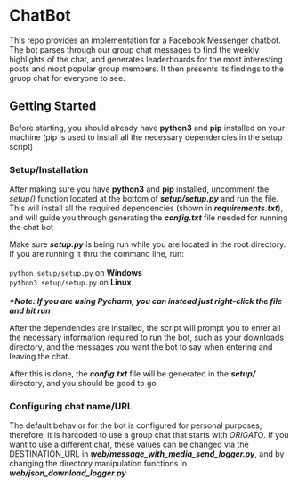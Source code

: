 # ChatBot
This repo provides an implementation for a Facebook Messenger chatbot. The bot parses through our group chat messages to find the weekly highlights of the chat, and generates leaderboards for the most interesting posts and most popular group members. It then presents its findings to the gruop chat for everyone to see.

## Getting Started
Before starting, you should already have <b>python3</b> and <b>pip</b> installed on your machine (pip is used to install all the necessary dependencies in the setup script)

### Setup/Installation
After making sure you have <b>python3</b> and <b>pip</b> installed, uncomment the <i>setup()</i> function located at the bottom of <b><i>setup/setup.py</i></b> and run the file. This will install all the required dependencies (shown in <b><i>requirements.txt</i></b>), and will guide you through generating the <b><i>config.txt</i></b> file needed for running the chat bot

Make sure <b><i>setup.py</i></b> is being run while you are located in the root directory. If you are running it thru the command line, run:
<br>
<br>
```python setup/setup.py``` on <b>Windows</b>
<br>
```python3 setup/setup.py``` on <b>Linux</b>
<br>
<br>
<b><i>*Note: If you are using Pycharm, you can instead just right-click the file and hit run</i></b>

After the dependencies are installed, the script will prompt you to enter all the necessary information required to run the bot, such as your downloads directory, and the messages you want the bot to say when entering and leaving the chat.

After this is done, the <b><i>config.txt</i></b> file will be generated in the <b><i>setup/</i></b> directory, and you should be good to go

### Configuring chat name/URL
The default behavior for the bot is configured for personal purposes; therefore, it is harcoded to use a group chat that starts with <i>ORIGATO</i>. If you want to use a different chat, these values can be changed via the DESTINATION_URL in <b><i>web/message_with_media_send_logger.py</i></b>, and by changing the directory manipulation functions in <b><i>web/json_download_logger.py</i></b>
